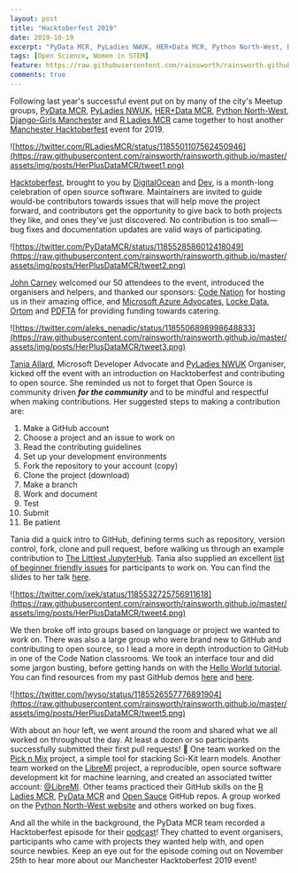 ```yaml
---
layout: post
title: "Hacktoberfest 2019"
date: 2019-10-19
excerpt: "PyData MCR, PyLadies NWUK, HER+Data MCR, Python North-West, Django-Girls Manchester and R Ladies MCR came together to host Manchester Hacktoberfest 2019"
tags: [Open Science, Women in STEM]
feature: https://raw.githubusercontent.com/rainsworth/rainsworth.github.io/master/assets/img/posts/HerPlusDataMCR/Hacktoberfest.png
comments: true
---
```


Following last year's successful event put on by many of the city's Meetup groups, [PyData MCR](https://twitter.com/PyDataMCR), [PyLadies NWUK](https://twitter.com/PyLadiesNWUK), [HER+Data MCR](https://twitter.com/herplusdatamcr), [Python North-West](https://twitter.com/pythonnw), [Django-Girls Manchester](https://twitter.com/DjangoGirlsMcr) and [R Ladies MCR](https://twitter.com/RLadiesMCR) came together to host another [Manchester Hacktoberfest](https://www.eventbrite.com/e/manchester-hacktoberfest-tickets-73737604159) event for 2019.

![https://twitter.com/RLadiesMCR/status/1185501107562450946](https://raw.githubusercontent.com/rainsworth/rainsworth.github.io/master/assets/img/posts/HerPlusDataMCR/tweet1.png)

[Hacktoberfest](https://hacktoberfest.digitalocean.com/), brought to you by [DigitalOcean](https://www.digitalocean.com/) and [Dev](https://dev.to/), is a month-long celebration of open source software. Maintainers are invited to guide would-be contributors towards issues that will help move the project forward, and contributors get the opportunity to give back to both projects they like, and ones they've just discovered. No contribution is too small—bug fixes and documentation updates are valid ways of participating.

![https://twitter.com/PyDataMCR/status/1185528586012418049](https://raw.githubusercontent.com/rainsworth/rainsworth.github.io/master/assets/img/posts/HerPlusDataMCR/tweet2.png)

[John Carney](https://twitter.com/jaspajjr) welcomed our 50 attendees to the event, introduced the organisers and helpers, and thanked our sponsors: [Code Nation](https://twitter.com/wearecodenation) for hosting us in their amazing office, and [Microsoft Azure Advocates](https://twitter.com/azureadvocates), [Locke Data](https://twitter.com/LockeData), [Ortom](https://ortom.co.uk/) and [PDFTA](https://twitter.com/PDFTA_data) for providing funding towards catering.

![https://twitter.com/aleks_nenadic/status/1185506898998648833](https://raw.githubusercontent.com/rainsworth/rainsworth.github.io/master/assets/img/posts/HerPlusDataMCR/tweet3.png)

[Tania Allard](https://twitter.com/ixek), Microsoft Developer Advocate and [PyLadies NWUK](https://twitter.com/PyLadiesNWUK) Organiser, kicked off the event with an introduction on Hacktoberfest and contributing to open source. She reminded us not to forget that Open Source is community driven ***for the community*** and to be mindful and respectful when making contributions. Her suggested steps to making a contribution are:
1. Make a GitHub account
2. Choose a project and an issue to work on
3. Read the contributing guidelines
4. Set up your development environments
5. Fork the repository to your account (copy)
6. Clone the project (download)
7. Make a branch
8. Work and document
9. Test
10. Submit 
11. Be patient

Tania did a quick intro to GitHub, defining terms such as repository, version control, fork, clone and pull request, before walking us through an example contribution to [The Littlest JupyterHub](https://github.com/jupyterhub/the-littlest-jupyterhub). Tania also supplied an excellent [list of beginner friendly issues](https://github.com/PyDataMCR/hacktoberfest-19/blob/master/workable_issues.md) for participants to work on. You can find the slides to her talk [here](https://speakerdeck.com/trallard/contributing-to-open-source-101).

![https://twitter.com/ixek/status/1185532725756911618](https://raw.githubusercontent.com/rainsworth/rainsworth.github.io/master/assets/img/posts/HerPlusDataMCR/tweet4.png)

We then broke off into groups based on language or project we wanted to work on. There was also a large group who were brand new to GitHub and contributing to open source, so I lead a more in depth introduction to GitHub in one of the Code Nation classrooms. We took an interface tour and did some jargon busting, before getting hands on with the [Hello World tutorial](https://guides.github.com/activities/hello-world/). You can find resources from my past GitHub demos [here](https://github.com/rainsworth/4IR-GitHub-Workshop) and [here](https://github.com/rainsworth/github-demo).

![https://twitter.com/lwyso/status/1185526557776891904](https://raw.githubusercontent.com/rainsworth/rainsworth.github.io/master/assets/img/posts/HerPlusDataMCR/tweet5.png)

With about an hour left, we went around the room and shared what we all worked on throughout the day. At least a dozen or so participants successfully submitted their first pull requests! 👏 One team worked on the [Pick n Mix](https://github.com/picknmix/picknmix) project, a simple tool for stacking Sci-Kit learn models. Another team worked on the [LibreMl](https://gitlab.com/libreml/libreml) project, a reproducible, open source software development kit for machine learning, and created an associated twitter account: [@LibreMl](https://twitter.com/LibreMl). Other teams practiced their GitHub skills on the [R Ladies MCR](https://github.com/r-ladies-manchester/hacktoberfest19), [PyData MCR](https://github.com/PyDataMCR/hacktoberfest-19) and [Open Sauce](https://github.com/my-first-pr/open-sauce-2019) GitHub repos. A group worked on the [Python North-West website](https://github.com/PythonNorthwestEngland/pythonnw.github.io) and others worked on bug fixes.

And all the while in the background, the PyData MCR team recorded a Hacktoberfest episode for their [podcast](https://anchor.fm/pydatamcr/)! They chatted to event organisers, participants who came with projects they wanted help with, and open source newbies. Keep an eye out for the episode coming out on November 25th to hear more about our Manchester Hacktoberfest 2019 event!
